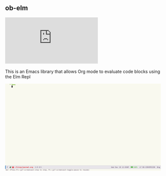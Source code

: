 ## ob-elm
[![License](https://www.gnu.org/licenses/gpl-3.0.en.html)](https://www.gnu.org/licenses/gpl-3.0.en.html)

This is an Emacs library that allows Org mode to evaluate code blocks using the Elm Repl

![Evaluating Elm](demo.gif)
